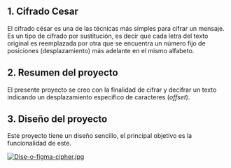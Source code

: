 ## 1. Cifrado Cesar
El cifrado césar es una de las técnicas más simples para cifrar un mensaje. Es
un tipo de cifrado por sustitución, es decir que cada letra del texto original
es reemplazada por otra que se encuentra un número fijo de posiciones
(desplazamiento) más adelante en el mismo alfabeto.

## 2. Resumen del proyecto

El presente proyecto se creo con la finalidad de cifrar y decifrar un texto indicando un desplazamiento especifico de caracteres (_offset_).

## 3. Diseño del proyecto
Este proyecto tiene un diseño sencillo, el principal objetivo es la funcionalidad de este.

[![Dise-o-figma-cipher.jpg](https://i.postimg.cc/NMp42zfJ/Dise-o-figma-cipher.jpg)](https://postimg.cc/mz1M0V9C)

